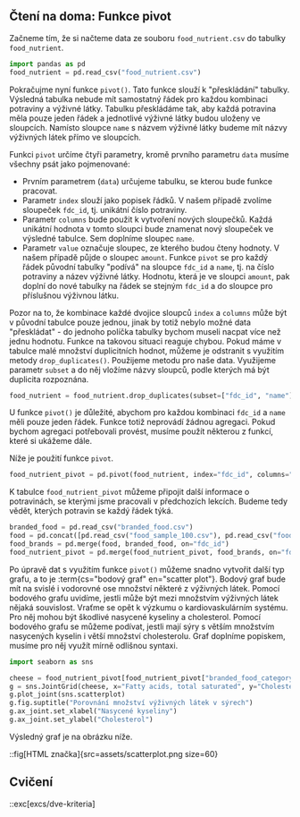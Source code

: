 ## Čtení na doma: Funkce pivot

Začneme tím, že si načteme data ze souboru `food_nutrient.csv` do tabulky `food_nutrient`.

```py
import pandas as pd
food_nutrient = pd.read_csv("food_nutrient.csv")
```

Pokračujme nyní funkce `pivot()`. Tato funkce slouží k "přeskládání" tabulky. Výsledná tabulka nebude mít samostatný řádek pro každou kombinaci potraviny a výživné látky. Tabulku přeskládáme tak, aby každá potravina měla pouze jeden řádek a jednotlivé výživné látky budou uloženy ve sloupcích. Namísto sloupce `name` s názvem výživné látky budeme mít názvy výživných látek přímo ve sloupcích. 

Funkci `pivot` určíme čtyři parametry, kromě prvního parametru `data` musíme všechny psát jako pojmenované:

- Prvním parametrem (`data`) určujeme tabulku, se kterou bude funkce pracovat.
- Parametr `index` slouží jako popisek řádků. V našem případě zvolíme sloupeček `fdc_id`, tj. unikátní číslo potraviny.
- Parametr `columns` bude použit k vytvoření nových sloupečků. Každá unikátní hodnota v tomto sloupci bude znamenat nový sloupeček ve výsledné tabulce. Sem doplníme sloupec `name`.
- Parametr `value` označuje sloupec, ze kterého budou čteny hodnoty. V našem případě půjde o sloupec `amount`. Funkce `pivot` se pro každý řádek původní tabulky "podívá" na sloupce `fdc_id` a `name`, tj. na číslo potraviny a název výživné látky. Hodnotu, která je ve sloupci `amount`, pak doplní do nové tabulky na řádek se stejným `fdc_id` a do sloupce pro příslušnou výživnou látku.

Pozor na to, že kombinace každé dvojice sloupců `index` a `columns` může být v původní tabulce pouze jednou, jinak by totiž nebylo možné data "přeskládat" - do jednoho políčka tabulky bychom museli nacpat více než jednu hodnotu. Funkce na takovou situaci reaguje chybou. Pokud máme v tabulce malé množství duplicitních hodnot, můžeme je odstranit s využitím metody `drop_duplicates()`. Použijeme metodu pro naše data. Využijeme parametr `subset` a do něj vložíme názvy sloupců, podle kterých má být duplicita rozpoznána.

```py
food_nutrient = food_nutrient.drop_duplicates(subset=["fdc_id", "name"])
```

U funkce `pivot()` je důležité, abychom pro každou kombinaci `fdc_id` a `name` měli pouze jeden řádek. Funkce totiž neprovádí žádnou agregaci. Pokud bychom agregaci potřebovali provést, musíme použít některou z funkcí, které si ukážeme dále.

Níže je použití funkce `pivot`.

```py
food_nutrient_pivot = pd.pivot(food_nutrient, index="fdc_id", columns="name", values="amount")
```

K tabulce `food_nutrient_pivot` můžeme připojit další informace o potravinách, se kterými jsme pracovali v předchozích lekcích. Budeme tedy vědět, kterých potravin se každý řádek týká.

```py
branded_food = pd.read_csv("branded_food.csv")
food = pd.concat([pd.read_csv("food_sample_100.csv"), pd.read_csv("food_other.csv")], ignore_index=True)
food_brands = pd.merge(food, branded_food, on="fdc_id")
food_nutrient_pivot = pd.merge(food_nutrient_pivot, food_brands, on="fdc_id")
```

Po úpravě dat s využitím funkce `pivot()` můžeme snadno vytvořit další typ grafu, a to je :term{cs="bodový graf" en="scatter plot"}. Bodový graf bude mít na svislé i vodorovné ose množství některé z výživných látek. Pomocí bodového grafu uvidíme, jestli může být mezi množstvím výživných látek nějaká souvislost. Vraťme se opět k výzkumu o kardiovaskulárním systému. Pro něj mohou být škodlivé nasycené kyseliny a cholesterol. Pomocí bodového grafu se můžeme podívat, jestli mají sýry s větším množstvím nasycených kyselin i větší množství cholesterolu. Graf doplníme popiskem, musíme pro něj využít mírně odlišnou syntaxi.

```py
import seaborn as sns

cheese = food_nutrient_pivot[food_nutrient_pivot["branded_food_category"] == "Cheese"]
g = sns.JointGrid(cheese, x="Fatty acids, total saturated", y="Cholesterol")
g.plot_joint(sns.scatterplot)
g.fig.suptitle("Porovnání množství výživných látek v sýrech")
g.ax_joint.set_xlabel("Nasycené kyseliny")
g.ax_joint.set_ylabel("Cholesterol")
```

Výsledný graf je na obrázku níže.

::fig[HTML značka]{src=assets/scatterplot.png size=60}

## Cvičení

::exc[excs/dve-kriteria]
